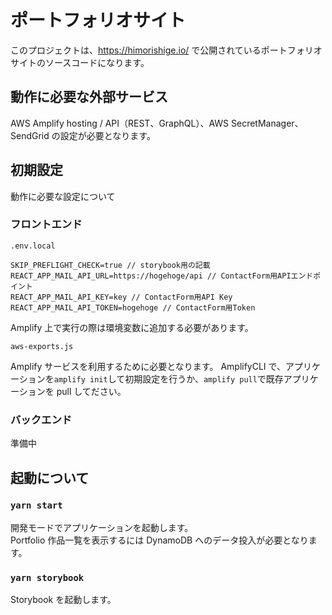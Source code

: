 # ポートフォリオサイト

このプロジェクトは、https://himorishige.io/ で公開されているポートフォリオサイトのソースコードになります。

## 動作に必要な外部サービス

AWS Amplify hosting / API（REST、GraphQL）、AWS SecretManager、SendGrid の設定が必要となります。

## 初期設定

動作に必要な設定について

### フロントエンド

`.env.local`

```
SKIP_PREFLIGHT_CHECK=true // storybook用の記載
REACT_APP_MAIL_API_URL=https://hogehoge/api // ContactForm用APIエンドポイント
REACT_APP_MAIL_API_KEY=key // ContactForm用API Key
REACT_APP_MAIL_API_TOKEN=hogehoge // ContactForm用Token
```

Amplify 上で実行の際は環境変数に追加する必要があります。

`aws-exports.js`

Amplify サービスを利用するために必要となります。
AmplifyCLI で、アプリケーションを`amplify init`して初期設定を行うか、`amplify pull`で既存アプリケーションを pull してださい。

### バックエンド

準備中

## 起動について

### `yarn start`

開発モードでアプリケーションを起動します。  
Portfolio 作品一覧を表示するには DynamoDB へのデータ投入が必要となります。

### `yarn storybook`

Storybook を起動します。
